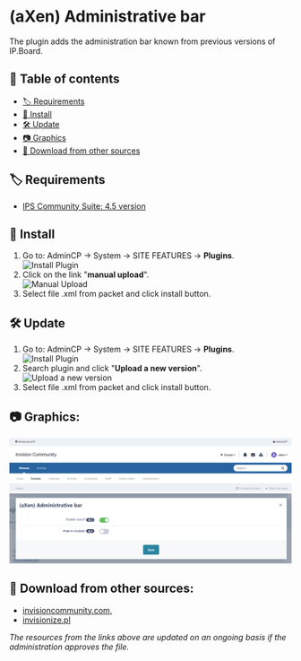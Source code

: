 # (aXen) Administrative bar
The plugin adds the administration bar known from previous versions of IP.Board.

## 📖 Table of contents
- [🏷️ Requirements](#user-content-️-requirements)
- [🧰 Install](#user-content--install)
- [🛠️ Update](#user-content-️-update)
- [📷 Graphics](#user-content-graphics)
- [🔌 Download from other sources](#user-content-download-from-other-sources)

## 🏷️ Requirements
- [IPS Community Suite: 4.5 version](https://invisioncommunity.com/)

## 🧰 Install
1. Go to: AdminCP -> System -> SITE FEATURES -> **Plugins**.  
  ![Install Plugin](https://axendev.net/github/plugins/admincp_select.png)
2. Click on the link "**manual upload**".  
  ![Manual Upload](https://axendev.net/github/plugins/manual_upload.png)
3. Select file .xml from packet and click install button.

## 🛠️ Update
1. Go to: AdminCP -> System -> SITE FEATURES -> **Plugins**.  
  ![Install Plugin](https://axendev.net/github/plugins/admincp_select.png)
2. Search plugin and click "**Upload a new version**".  
  ![Upload a new version](https://axendev.net/github/plugins/new_version_upload.png)
3. Select file .xml from packet and click install button.

## 📷 Graphics:
![1](https://github.com/aXenDeveloper/ips-administrative-bar/blob/master/1.png?raw=true)
![2](https://github.com/aXenDeveloper/ips-administrative-bar/blob/master/2.png?raw=true)

## 🔌 Download from other sources:
- [invisioncommunity.com](https://invisioncommunity.com/files/file/9497-axen-administrative-bar/),
- [invisionize.pl](https://forum.invisionize.pl/files/file/793-axen-administrative-bar/)

*The resources from the links above are updated on an ongoing basis if the administration approves the file.*
